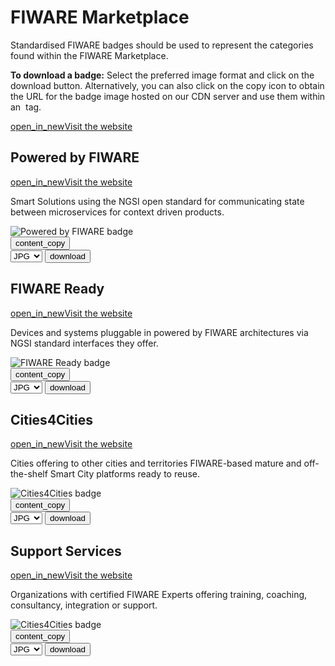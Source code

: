 <div id="social-meta">
<meta property="og:title" content="Guidelines for the usage of FIWARE logos and visual identity" />
<meta property="og:description" content="These guidelines help you to use best our FIWARE brand assets." />
<meta property="og:type" content="documentation" />
<meta property="og:url" content="https://fiware-brand-guide.readthedocs.org" />
<meta property="og:image" content="https://www.fiware.org/wp-content/uploads/FF_Banner_General.png" />
<meta name="twitter:card" content="summary_large_image">
<meta name="twitter:site" content="@FIWARE">
<meta name="twitter:title" content="Guidelines for the usage of FIWARE logos and visual identity">
<meta name="twitter:description" content="These guidelines help you to use best our FIWARE brand assets.">
<meta name="twitter:image" content="https://www.fiware.org/wp-content/uploads/FF_Banner_General.png">
</div>

# FIWARE Marketplace

Standardised FIWARE badges should be used to represent the categories found within the FIWARE Marketplace.

**To download a badge:** Select the preferred image format and click on the download button. Alternatively, you can also click on the copy icon to obtain the URL for the badge image hosted on our CDN server and use them within an <img> tag.

<div class="primary-btn">
    <a href="#" target="_blank"><span class="material-symbols-outlined">open_in_new</span>Visit the website</a>
</div>

## Powered by FIWARE

<div class="secondary-btn">
    <a href="https://www.fiware.org/marketplace/svg/powered-by-fiware/" target="_blank"><span class="material-symbols-outlined">open_in_new</span>Visit the website</a>
</div>

<p class="description">Smart Solutions using the NGSI open standard for communicating state between microservices for context driven products.</p>

<div class="badges-container">
    <div class="badge-container">
        <img class="badge" src="https://www.fiware.org/custom/brand-guide/img/badges/marketplace/svg/powered-by-fiware.svg" alt="Powered by FIWARE badge" onContextMenu="return false;">
        <div class="dwl-container">
            <button class="copy" data-clipboard-text="https://www.fiware.org/custom/brand-guide/img/badges/marketplace/svg/powered-by-fiware.svg" data-original-title="Copied!"><span class="material-symbols-outlined">content_copy</span></button>
            <form class="badge-dwl" target="_blank" onsubmit="this.action = document.getElementById('powered-by-fiware').value">
                    <select id="powered-by-fiware">
                        <option value="https://www.fiware.org/custom/brand-guide/img/badges/marketplace/jpg/powered-by-fiware.jpg">JPG</option>
                        <option value="https://www.fiware.org/custom/brand-guide/img/badges/marketplace/png/powered-by-fiware.png">PNG</option>
                        <option value="https://www.fiware.org/custom/brand-guide/img/badges/marketplace/svg/powered-by-fiware.svg">SVG</option>
                        <option value="https://www.fiware.org/custom/brand-guide/img/badges/marketplace/eps/powered-by-fiware.eps">EPS</option>
                    </select>
                <input type="submit" value="download" class="material-symbols-outlined dwl" />
            </form>
        </div>
    </div>
</div>

## FIWARE Ready

<div class="secondary-btn">
    <a href="https://www.fiware.org/marketplace/svg/fiware-ready/" target="_blank"><span class="material-symbols-outlined">open_in_new</span>Visit the website</a>
</div>

<p class="description">Devices and systems pluggable in powered by FIWARE architectures via NGSI standard interfaces they offer.</p>

<div class="badges-container">
    <div class="badge-container">
        <img class="badge" src="https://www.fiware.org/custom/brand-guide/img/badges/marketplace/svg/fiware-ready.svg" alt="FIWARE Ready badge" onContextMenu="return false;">
        <div class="dwl-container">
            <button class="copy" data-clipboard-text="https://www.fiware.org/custom/brand-guide/img/badges/marketplace/svg/fiware-ready.svg" data-original-title="Copied!"><span class="material-symbols-outlined">content_copy</span></button>
            <form class="badge-dwl" target="_blank" onsubmit="this.action = document.getElementById('fiware-ready').value">
                    <select id="fiware-ready">
                        <option value="https://www.fiware.org/custom/brand-guide/img/badges/marketplace/jpg/fiware-ready.jpg">JPG</option>
                        <option value="https://www.fiware.org/custom/brand-guide/img/badges/marketplace/png/fiware-ready.png">PNG</option>
                        <option value="https://www.fiware.org/custom/brand-guide/img/badges/marketplace/svg/fiware-ready.svg">SVG</option>
                        <option value="https://www.fiware.org/custom/brand-guide/img/badges/marketplace/eps/fiware-ready.eps">EPS</option>
                    </select>
                <input type="submit" value="download" class="material-symbols-outlined dwl" />
            </form>
        </div>
    </div>
</div>

## Cities4Cities

<div class="secondary-btn">
    <a href="https://www.fiware.org/marketplace/svg/cities4cities/" target="_blank"><span class="material-symbols-outlined">open_in_new</span>Visit the website</a>
</div>

<p class="description">Cities offering to other cities and territories FIWARE-based mature and off-the-shelf Smart City platforms ready to reuse.</p>

<div class="badges-container">
    <div class="badge-container">
        <img class="badge" src="https://www.fiware.org/custom/brand-guide/img/badges/marketplace/svg/cities-4-cities.svg" alt="Cities4Cities badge" onContextMenu="return false;">
        <div class="dwl-container">
            <button class="copy" data-clipboard-text="https://www.fiware.org/custom/brand-guide/img/badges/marketplace/svg/cities-4-cities.svg" data-original-title="Copied!"><span class="material-symbols-outlined">content_copy</span></button>
            <form class="badge-dwl" target="_blank" onsubmit="this.action = document.getElementById('cities-4-cities').value">
                    <select id="cities-4-cities">
                        <option value="https://www.fiware.org/custom/brand-guide/img/badges/marketplace/jpg/cities-4-cities.jpg">JPG</option>
                        <option value="https://www.fiware.org/custom/brand-guide/img/badges/marketplace/png/cities-4-cities.png">PNG</option>
                        <option value="https://www.fiware.org/custom/brand-guide/img/badges/marketplace/svg/cities-4-cities.svg">SVG</option>
                        <option value="https://www.fiware.org/custom/brand-guide/img/badges/marketplace/eps/cities-4-cities.eps">EPS</option>
                    </select>
                <input type="submit" value="download" class="material-symbols-outlined dwl" />
            </form>
        </div>
    </div>
</div>

## Support Services

<div class="secondary-btn">
    <a href="https://www.fiware.org/marketplace/svg/support-services/" target="_blank"><span class="material-symbols-outlined">open_in_new</span>Visit the website</a>
</div>

<p class="description">Organizations with certified FIWARE Experts offering training, coaching, consultancy, integration or support.</p>

<div class="badges-container">
    <div class="badge-container">
        <img class="badge" src="https://www.fiware.org/custom/brand-guide/img/badges/marketplace/svg/support-services.svg" alt="Cities4Cities badge" onContextMenu="return false;">
        <div class="dwl-container">
            <button class="copy" data-clipboard-text="https://www.fiware.org/custom/brand-guide/img/badges/marketplace/svg/support-services.svg" data-original-title="Copied!"><span class="material-symbols-outlined">content_copy</span></button>
            <form class="badge-dwl" target="_blank" onsubmit="this.action = document.getElementById('support-services').value">
                    <select id="support-services">
                        <option value="https://www.fiware.org/custom/brand-guide/img/badges/marketplace/jpg/support-services.jpg">JPG</option>
                        <option value="https://www.fiware.org/custom/brand-guide/img/badges/marketplace/png/support-services.png">PNG</option>
                        <option value="https://www.fiware.org/custom/brand-guide/img/badges/marketplace/svg/support-services.svg">SVG</option>
                        <option value="https://www.fiware.org/custom/brand-guide/img/badges/marketplace/eps/support-services.eps">EPS</option>
                    </select>
                <input type="submit" value="download" class="material-symbols-outlined dwl" />
            </form>
        </div>
    </div>
</div>